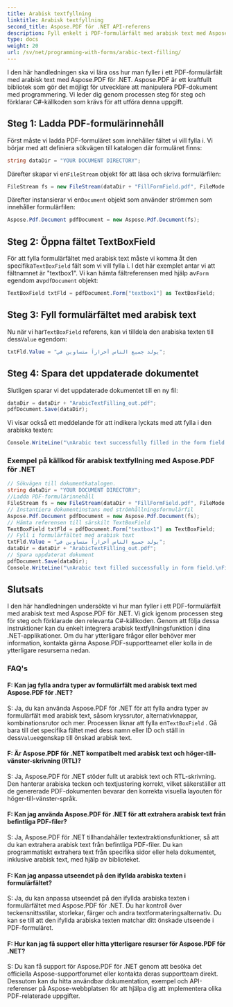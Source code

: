 ```yaml
---
title: Arabisk textfyllning
linktitle: Arabisk textfyllning
second_title: Aspose.PDF för .NET API-referens
description: Fyll enkelt i PDF-formulärfält med arabisk text med Aspose.PDF för .NET.
type: docs
weight: 20
url: /sv/net/programming-with-forms/arabic-text-filling/
---
```

I den här handledningen ska vi lära oss hur man fyller i ett PDF-formulärfält med arabisk text med Aspose.PDF för .NET. Aspose.PDF är ett kraftfullt bibliotek som gör det möjligt för utvecklare att manipulera PDF-dokument med programmering. Vi leder dig genom processen steg för steg och förklarar C#-källkoden som krävs för att utföra denna uppgift.

## Steg 1: Ladda PDF-formulärinnehåll

Först måste vi ladda PDF-formuläret som innehåller fältet vi vill fylla i. Vi börjar med att definiera sökvägen till katalogen där formuläret finns:

```csharp
string dataDir = "YOUR DOCUMENT DIRECTORY";
```

 Därefter skapar vi en`FileStream` objekt för att läsa och skriva formulärfilen:

```csharp
FileStream fs = new FileStream(dataDir + "FillFormField.pdf", FileMode.Open, FileAccess.ReadWrite);
```

 Därefter instansierar vi en`Document` objekt som använder strömmen som innehåller formulärfilen:

```csharp
Aspose.Pdf.Document pdfDocument = new Aspose.Pdf.Document(fs);
```

## Steg 2: Öppna fältet TextBoxField

 För att fylla formulärfältet med arabisk text måste vi komma åt den specifika`TextBoxField` fält som vi vill fylla i. I det här exemplet antar vi att fältnamnet är "textbox1". Vi kan hämta fältreferensen med hjälp av`Form` egendom av`pdfDocument` objekt:

```csharp
TextBoxField txtFld = pdfDocument.Form["textbox1"] as TextBoxField;
```

## Steg 3: Fyll formulärfältet med arabisk text

 Nu när vi har`TextBoxField` referens, kan vi tilldela den arabiska texten till dess`Value` egendom:

```csharp
txtFld.Value = "يولد جميع الناس أحراراً متساوين في";
```

## Steg 4: Spara det uppdaterade dokumentet

Slutligen sparar vi det uppdaterade dokumentet till en ny fil:

```csharp
dataDir = dataDir + "ArabicTextFilling_out.pdf";
pdfDocument.Save(dataDir);
```

Vi visar också ett meddelande för att indikera lyckats med att fylla i den arabiska texten:

```csharp
Console.WriteLine("\nArabic text successfully filled in the form field.\nFile saved in the following location: " + dataDir);
```

### Exempel på källkod för arabisk textfyllning med Aspose.PDF för .NET 
```csharp
// Sökvägen till dokumentkatalogen.
string dataDir = "YOUR DOCUMENT DIRECTORY";
//Ladda PDF-formulärinnehåll
FileStream fs = new FileStream(dataDir + "FillFormField.pdf", FileMode.Open, FileAccess.ReadWrite);
// Instantiera dokumentinstans med strömhållningsformulärfil
Aspose.Pdf.Document pdfDocument = new Aspose.Pdf.Document(fs);
// Hämta referensen till särskilt TextBoxField
TextBoxField txtFld = pdfDocument.Form["textbox1"] as TextBoxField;
// Fyll i formulärfältet med arabisk text
txtFld.Value = "يولد جميع الناس أحراراً متساوين في";
dataDir = dataDir + "ArabicTextFilling_out.pdf";
// Spara uppdaterat dokument
pdfDocument.Save(dataDir);
Console.WriteLine("\nArabic text filled successfully in form field.\nFile saved at " + dataDir);
```

## Slutsats

I den här handledningen undersökte vi hur man fyller i ett PDF-formulärfält med arabisk text med Aspose.PDF för .NET. Vi gick igenom processen steg för steg och förklarade den relevanta C#-källkoden. Genom att följa dessa instruktioner kan du enkelt integrera arabisk textfyllningsfunktion i dina .NET-applikationer. Om du har ytterligare frågor eller behöver mer information, kontakta gärna Aspose.PDF-supportteamet eller kolla in de ytterligare resurserna nedan.

### FAQ's

#### F: Kan jag fylla andra typer av formulärfält med arabisk text med Aspose.PDF för .NET?

 S: Ja, du kan använda Aspose.PDF för .NET för att fylla andra typer av formulärfält med arabisk text, såsom kryssrutor, alternativknappar, kombinationsrutor och mer. Processen liknar att fylla en`TextBoxField` . Gå bara till det specifika fältet med dess namn eller ID och ställ in dess`Value`egenskap till önskad arabisk text.

#### F: Är Aspose.PDF för .NET kompatibelt med arabisk text och höger-till-vänster-skrivning (RTL)?

S: Ja, Aspose.PDF för .NET stöder fullt ut arabisk text och RTL-skrivning. Den hanterar arabiska tecken och textjustering korrekt, vilket säkerställer att de genererade PDF-dokumenten bevarar den korrekta visuella layouten för höger-till-vänster-språk.

#### F: Kan jag använda Aspose.PDF för .NET för att extrahera arabisk text från befintliga PDF-filer?

S: Ja, Aspose.PDF för .NET tillhandahåller textextraktionsfunktioner, så att du kan extrahera arabisk text från befintliga PDF-filer. Du kan programmatiskt extrahera text från specifika sidor eller hela dokumentet, inklusive arabisk text, med hjälp av biblioteket.

#### F: Kan jag anpassa utseendet på den ifyllda arabiska texten i formulärfältet?

S: Ja, du kan anpassa utseendet på den ifyllda arabiska texten i formulärfältet med Aspose.PDF för .NET. Du har kontroll över teckensnittsstilar, storlekar, färger och andra textformateringsalternativ. Du kan se till att den ifyllda arabiska texten matchar ditt önskade utseende i PDF-formuläret.

#### F: Hur kan jag få support eller hitta ytterligare resurser för Aspose.PDF för .NET?

S: Du kan få support för Aspose.PDF för .NET genom att besöka det officiella Aspose-supportforumet eller kontakta deras supportteam direkt. Dessutom kan du hitta användbar dokumentation, exempel och API-referenser på Aspose-webbplatsen för att hjälpa dig att implementera olika PDF-relaterade uppgifter.